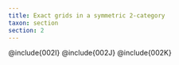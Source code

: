 ```yaml
---
title: Exact grids in a symmetric 2-category
taxon: section
section: 2
---
```



@include{002I}
@include{002J}
@include{002K}